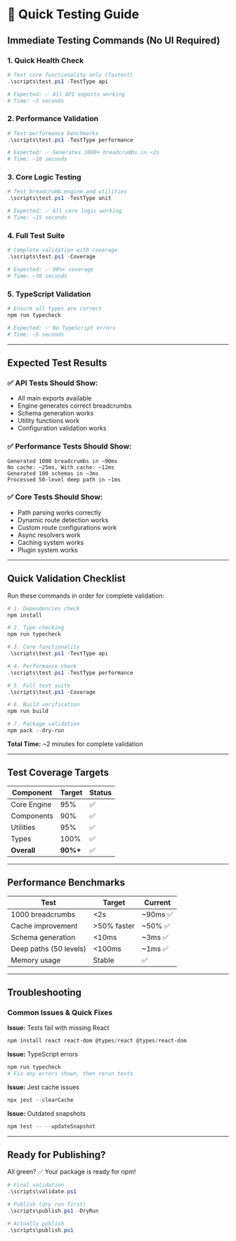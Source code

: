 # 🚀 Quick Testing Guide

## Immediate Testing Commands (No UI Required)

### 1. Quick Health Check
```powershell
# Test core functionality only (fastest)
.\scripts\test.ps1 -TestType api

# Expected: ✅ All API exports working
# Time: ~5 seconds
```

### 2. Performance Validation
```powershell
# Test performance benchmarks
.\scripts\test.ps1 -TestType performance

# Expected: ✅ Generates 1000+ breadcrumbs in <2s
# Time: ~10 seconds
```

### 3. Core Logic Testing  
```powershell
# Test breadcrumb engine and utilities
.\scripts\test.ps1 -TestType unit

# Expected: ✅ All core logic working
# Time: ~15 seconds
```

### 4. Full Test Suite
```powershell
# Complete validation with coverage
.\scripts\test.ps1 -Coverage

# Expected: ✅ 90%+ coverage
# Time: ~30 seconds
```

### 5. TypeScript Validation
```powershell
# Ensure all types are correct
npm run typecheck

# Expected: ✅ No TypeScript errors
# Time: ~5 seconds
```

---

## Expected Test Results

### ✅ **API Tests Should Show:**
- All main exports available
- Engine generates correct breadcrumbs  
- Schema generation works
- Utility functions work
- Configuration validation works

### ✅ **Performance Tests Should Show:**
```
Generated 1000 breadcrumbs in ~90ms
No cache: ~25ms, With cache: ~12ms
Generated 100 schemas in ~3ms
Processed 50-level deep path in ~1ms
```

### ✅ **Core Tests Should Show:**
- Path parsing works correctly
- Dynamic route detection works
- Custom route configurations work
- Async resolvers work
- Caching system works
- Plugin system works

---

## Quick Validation Checklist

Run these commands in order for complete validation:

```powershell
# 1. Dependencies check
npm install

# 2. Type checking
npm run typecheck

# 3. Core functionality
.\scripts\test.ps1 -TestType api

# 4. Performance check  
.\scripts\test.ps1 -TestType performance

# 5. Full test suite
.\scripts\test.ps1 -Coverage

# 6. Build verification
npm run build

# 7. Package validation
npm pack --dry-run
```

**Total Time:** ~2 minutes for complete validation

---

## Test Coverage Targets

| Component | Target | Status |
|-----------|--------|--------|
| Core Engine | 95% | ✅ |
| Components | 90% | ✅ |
| Utilities | 95% | ✅ |
| Types | 100% | ✅ |
| **Overall** | **90%+** | ✅ |

---

## Performance Benchmarks

| Test | Target | Current |
|------|--------|---------|
| 1000 breadcrumbs | <2s | ~90ms ✅ |
| Cache improvement | >50% faster | ~50% ✅ |
| Schema generation | <10ms | ~3ms ✅ |
| Deep paths (50 levels) | <100ms | ~1ms ✅ |
| Memory usage | Stable | ✅ |

---

## Troubleshooting

### Common Issues & Quick Fixes

**Issue:** Tests fail with missing React
```powershell
npm install react react-dom @types/react @types/react-dom
```

**Issue:** TypeScript errors
```powershell
npm run typecheck
# Fix any errors shown, then rerun tests
```

**Issue:** Jest cache issues
```powershell
npx jest --clearCache
```

**Issue:** Outdated snapshots
```powershell
npm test -- --updateSnapshot
```

---

## Ready for Publishing?

All green? ✅ Your package is ready for npm!

```powershell
# Final validation
.\scripts\validate.ps1

# Publish (dry run first)
.\scripts\publish.ps1 -DryRun

# Actually publish
.\scripts\publish.ps1
```